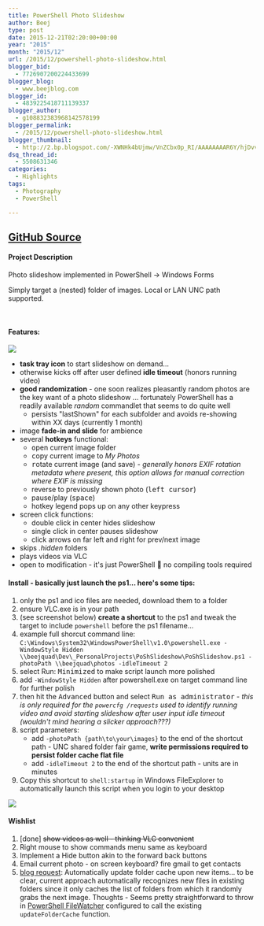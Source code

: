 ```yaml
---
title: PowerShell Photo Slideshow
author: Beej
type: post
date: 2015-12-21T02:20:00+00:00
year: "2015"
month: "2015/12"
url: /2015/12/powershell-photo-slideshow.html
blogger_bid:
  - 7726907200224433699
blogger_blog:
  - www.beejblog.com
blogger_id:
  - 4839225418711139337
blogger_author:
  - g108832383968142578199
blogger_permalink:
  - /2015/12/powershell-photo-slideshow.html
blogger_thumbnail:
  - http://2.bp.blogspot.com/-XWNHk4bUjmw/VnZCbx0p_RI/AAAAAAAAR6Y/hjDvvY8mkqE/s1600/Screen%2BShot%2B2015-12-19%2Bat%2B9.36.43%2BPM.png
dsq_thread_id:
  - 5508631346
categories:
  - Highlights
tags:
  - Photography
  - PowerShell

---
```

## [GitHub Source][1]

#### Project Description

Photo slideshow implemented in PowerShell -> Windows Forms

Simply target a (nested) folder of images. Local or LAN UNC path supported. &nbsp;
  
&nbsp;  


#### Features:

![][2]

  * **task tray icon** to start slideshow on demand...
  * otherwise kicks off after user defined **idle timeout** (honors running video)
  * **good randomization** - one soon realizes pleasantly random photos are the key want of a photo slideshow ... fortunately PowerShell has a readily available _random_ commandlet that seems to do quite well
      * persists "lastShown" for each subfolder and avoids re-showing within XX days (currently 1 month)
  * image **fade-in and slide** for ambience
  * several **hotkeys** functional:
      * <kbd>o</kbd>pen current image folder
      * <kbd>c</kbd>opy current image to _My Photos_
      * <kbd>r</kbd>otate current image (and save) - _generally honors EXIF rotation metadata where present, this option allows for manual correction where EXIF is missing_
      * reverse to previously shown photo (<kbd>left cursor</kbd>)
      * pause/play (<kbd>space</kbd>)
      * hotkey legend pops up on any other keypress
  * screen click functions:
      * double click in center hides slideshow
      * single click in center pauses slideshow
      * click arrows on far left and right for prev/next image
  * skips _.hidden_ folders
  * plays videos via VLC
  * open to modification - it's just PowerShell 🙂 no compiling tools required

#### Install - basically just launch the ps1... here's some tips:

  1. only the ps1 and ico files are needed, download them to a folder
  2. ensure VLC.exe is in your path
  3. (see screenshot below) **create a shortcut** to the ps1 and tweak the target to include `powershell` before the ps1 filename... 
  4. example full shorcut command line: `C:\Windows\System32\WindowsPowerShell\v1.0\powershell.exe -WindowStyle Hidden \\beejquad\Dev\_PersonalProjects\PoShSlideshow\PoShSlideshow.ps1 -photoPath \\beejquad\photos -idleTimeout 2`
  5. select Run: <kbd>Minimized</kbd> to make script launch more polished
  6. add `-WindowStyle Hidden` after powershell.exe on target command line for further polish
  7. then hit the <kbd>Advanced</kbd> button and select <kbd>Run as administrator</kbd> - _this is only required for the `powercfg /requests` used to identify running video and avoid starting slideshow after user input idle timeout (wouldn't mind hearing a slicker approach???)_
  8. script parameters:
      * add `-photoPath {path\to\your\images}` to the end of the shortcut path - UNC shared folder fair game, **write permissions required to persist folder cache flat file**
      * add `-idleTimeout 2` to the end of the shortcut path - units are in minutes
  9. Copy this shortcut to `shell:startup` in Windows FileExplorer to automatically launch this script when you login to your desktop

![][3]

#### Wishlist

  1. [done] <s>show videos as well - thinking VLC convenient</s>
  2. Right mouse to show commands menu same as keyboard
  3. Implement a Hide button akin to the forward back buttons
  4. Email current photo - on screen keyboard? fire gmail to get contacts
  5. [blog request][4]: Automatically update folder cache upon new items... to be clear, current approach automatically recognizes new files in existing folders since it only caches the list of folders from which it randomly grabs the next image. Thoughts - Seems pretty straightforward to throw in [PowerShell FileWatcher][5] configured to call the existing `updateFolderCache` function.

 [1]: https://github.com/Beej126/PoShSlideshow
 [2]: http://2.bp.blogspot.com/-XWNHk4bUjmw/VnZCbx0p_RI/AAAAAAAAR6Y/hjDvvY8mkqE/s1600/Screen%2BShot%2B2015-12-19%2Bat%2B9.36.43%2BPM.png
 [3]: http://3.bp.blogspot.com/-fON1N7pNVps/VnbndLY3ipI/AAAAAAAAR7A/p1T8oja9fso/s1600/Screen%2BShot%2B2015-12-20%2Bat%2B9.26.42%2BAM.png
 [4]: http://www.beejblog.com/2015/12/powershell-photo-slideshow.html#comment-424
 [5]: http://stackoverflow.com/a/29067433/813599